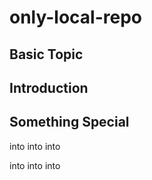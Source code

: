 # only-local-repo

## Basic Topic

## Introduction

## Something Special 
 into into into 

into into
into